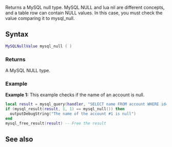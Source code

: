 <pageclass class="#AA7592" subcaption="MTA-MySQL Module"></pageclass>

Returns a MySQL null type. MySQL NULL and lua nil are different concepts, and a table row can contain NULL values. In this case, you must check the value comparing it to mysql\_null.

Syntax
------

``` lua
MySQLNullValue mysql_null ( )
```

### Returns

A MySQL NULL type.

### Example

**Example 1:** This example checks if the name of an account is null.

``` lua
local result = mysql_query(handler, "SELECT name FROM account WHERE id='1' LIMIT 1") -- Execute the query
if (mysql_result(result, 1, 1) == mysql_null()) then
  outputDebugString("The name of the account #1 is null")
end
mysql_free_result(result) -- Free the result
```

See also
--------
